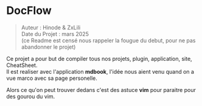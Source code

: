 # DocFlow

> Auteur : Hinode & ZxLili  
> Date du Projet : mars 2025  
> (ce Readme est censé nous rappeler la fougue du debut, pour ne pas abandonner le projet)  


Ce projet a pour but de compiler tous nos projets, plugin, application, site, CheatSheet.  
Il est realiser avec l'application **mdbook**, l'idée nous aient venu quand on a vue marco avec sa page personelle.   

Alors ce qu'on peut trouver dedans c'est des astuce **vim** pour paraitre pour des gourou du vim.  
